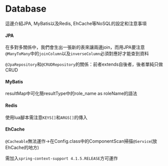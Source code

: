 # Database
這邊介紹JPA, MyBatis以及Redis, EhCache等NoSQL的設定和注意事項

#### JPA
在多對多關係中，我們會生出一張新的表來讓兩邊join，而用JPA要注意``@ManyToMany``中的``joinColumn``以及``inverseColumn``必須對應好才能查到資料

``@JpaRepository``和``@CRUDRepository``的關係：前者extends自後者，後者單純只做CRUD

#### MyBatis
resultMap中可化簡resultType中的role_name as roleName的語法

#### Redis
使用lua腳本需注意``KEYS[]``和``ARGS[]``的傳入

#### EhCache
``@Cacheable``無法運作→在Config.class中的ComponentScan掃描``@Service``(放EhCache的地方)

需加入``spring-context-support 4.1.5.RELEASE``方可運作
